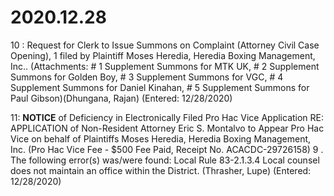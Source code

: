 # 2020.12.28

10 : Request for Clerk to Issue Summons on Complaint (Attorney Civil Case Opening), 1 filed by Plaintiff Moses Heredia, Heredia Boxing Management, Inc.. (Attachments: # 1 Supplement Summons for MTK UK, # 2 Supplement Summons for Golden Boy, # 3 Supplement Summons for VGC, # 4 Supplement Summons for Daniel Kinahan, # 5 Supplement Summons for Paul Gibson)(Dhungana, Rajan) (Entered: 12/28/2020)

11: **NOTICE** of Deficiency in Electronically Filed Pro Hac Vice Application RE: APPLICATION of Non-Resident Attorney Eric S. Montalvo to Appear Pro Hac Vice on behalf of Plaintiffs Moses Heredia, Heredia Boxing Management, Inc. (Pro Hac Vice Fee - $500 Fee Paid, Receipt No. ACACDC-29726158) 9 . The following error(s) was/were found: Local Rule 83-2.1.3.4 Local counsel does not maintain an office within the District. (Thrasher, Lupe) (Entered: 12/28/2020)